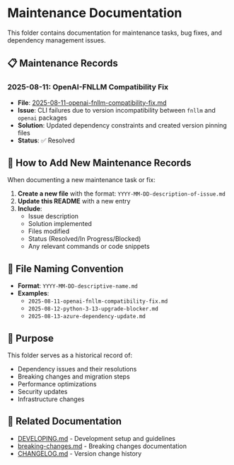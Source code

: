 # Maintenance Documentation

This folder contains documentation for maintenance tasks, bug fixes, and dependency management issues.

## 📋 Maintenance Records

### 2025-08-11: OpenAI-FNLLM Compatibility Fix
- **File**: [2025-08-11-openai-fnllm-compatibility-fix.md](./2025-08-11-openai-fnllm-compatibility-fix.md)
- **Issue**: CLI failures due to version incompatibility between `fnllm` and `openai` packages
- **Solution**: Updated dependency constraints and created version pinning files
- **Status**: ✅ Resolved

## 🔧 How to Add New Maintenance Records

When documenting a new maintenance task or fix:

1. **Create a new file** with the format: `YYYY-MM-DD-description-of-issue.md`
2. **Update this README** with a new entry
3. **Include**:
   - Issue description
   - Solution implemented
   - Files modified
   - Status (Resolved/In Progress/Blocked)
   - Any relevant commands or code snippets

## 📁 File Naming Convention

- **Format**: `YYYY-MM-DD-descriptive-name.md`
- **Examples**:
  - `2025-08-11-openai-fnllm-compatibility-fix.md`
  - `2025-08-12-python-3-13-upgrade-blocker.md`
  - `2025-08-13-azure-dependency-update.md`

## 🎯 Purpose

This folder serves as a historical record of:
- Dependency issues and their resolutions
- Breaking changes and migration steps
- Performance optimizations
- Security updates
- Infrastructure changes

## 📖 Related Documentation

- [DEVELOPING.md](../../DEVELOPING.md) - Development setup and guidelines
- [breaking-changes.md](../../breaking-changes.md) - Breaking changes documentation
- [CHANGELOG.md](../../CHANGELOG.md) - Version change history
